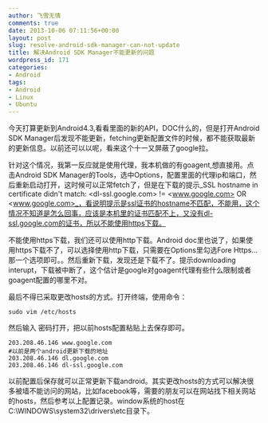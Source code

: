 ```yaml
---
author: 飞雪无情
comments: true
date: 2013-10-06 07:11:56+00:00
layout: post
slug: resolve-android-sdk-manager-can-not-update
title: 解决Android SDK Manager不能更新的问题
wordpress_id: 171
categories:
- Android
tags:
- Android
- Linux
- Ubuntu
---
```


今天打算更新到Android4.3,看看里面的新的API，DOC什么的，但是打开Android SDK Manager后发现不能更新，fetching更新配置文件的时候，都不能获取最新的更新信息。以前还可以以呢，看来这个十一又屏蔽了google拉。

针对这个情况，我第一反应就是使用代理，我本机做的有goagent,想直接用。点击Android SDK Manager的Tools，选中Options，配置里面的代理ip和端口，然后重新启动打开，这时候可以正常fetch了，但是在下载的提示_SSL hostname in certificate didn't match: <dl-ssl.google.com> != <www.google.com> OR <www.google.com>_，看说明提示是ssl证书的hostname不匹配，不能用，这个情况不知道是怎么回事，应该是本机里的证书匹配不上，又没有dl-ssl.google.com的证书，所以不能使用https下载。

不能使用https下载，我们还可以使用http下载。Android doc里也说了，如果使用https下载不了，可以选择使用http下载，只需要在Options里勾选Fore Https...那一个选项即可。。然后重新下载，发现还是下载不了。提示downloading interupt，下载被中断了，这个估计是google对goagent代理有些什么限制或者goagent配置的哪里不对。

最后不得已采取更改hosts的方式。打开终端，使用命令：

    
    sudo vim /etc/hosts


然后输入 密码打开，把以前hosts配置粘贴上去保存即可。

    
    203.208.46.146 www.google.com
    #以前是两个android更新下载的地址
    203.208.46.146 dl.google.com
    203.208.46.146 dl-ssl.google.com


以前配置后保存就可以正常更新下载android。其实更改hosts的方式可以解决很多被墙不能访问的网站，比如facebook等，需要的朋友可以在网站找下相关网站的hosts，然后参考以上配置记录。window系统的host在C:\WINDOWS\system32\drivers\etc目录下。
